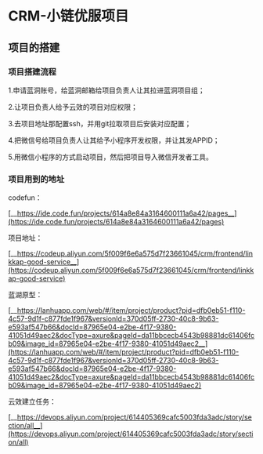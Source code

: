 
# CRM-小链优服项目
## 项目的搭建

### 项目搭建流程

1.申请蓝洞账号，给蓝洞邮箱给项目负责人让其拉进蓝洞项目组；

2.让项目负责人给予云效的项目对应权限；

3.去项目地址那配置ssh，并用git拉取项目后安装对应配置；

4.把微信号给项目负责人让其给予小程序开发权限，并让其发APPID；

5.用微信小程序的方式启动项目，然后把项目导入微信开发者工具。

### 项目用到的地址

codefun：

[__https://ide.code.fun/projects/614a8e84a3164600111a6a42/pages__](https://ide.code.fun/projects/614a8e84a3164600111a6a42/pages)

项目地址：

[__https://codeup.aliyun.com/5f009f6e6a575d7f23661045/crm/frontend/linkkap-good-service__](https://codeup.aliyun.com/5f009f6e6a575d7f23661045/crm/frontend/linkkap-good-service)

蓝湖原型：

[__https://lanhuapp.com/web/#/item/project/product?pid=dfb0eb51-f110-4c57-9d1f-c877fde1f967&versionId=370d05ff-2730-40c8-9b63-e593af547b66&docId=87965e04-e2be-4f17-9380-41051d49aec2&docType=axure&pageId=da11bbcecb4543b98881dc61406fcb09&image_id=87965e04-e2be-4f17-9380-41051d49aec2__](https://lanhuapp.com/web/#/item/project/product?pid=dfb0eb51-f110-4c57-9d1f-c877fde1f967&versionId=370d05ff-2730-40c8-9b63-e593af547b66&docId=87965e04-e2be-4f17-9380-41051d49aec2&docType=axure&pageId=da11bbcecb4543b98881dc61406fcb09&image_id=87965e04-e2be-4f17-9380-41051d49aec2)

云效建立任务：

[__https://devops.aliyun.com/project/614405369cafc5003fda3adc/story/section/all__](https://devops.aliyun.com/project/614405369cafc5003fda3adc/story/section/all)

